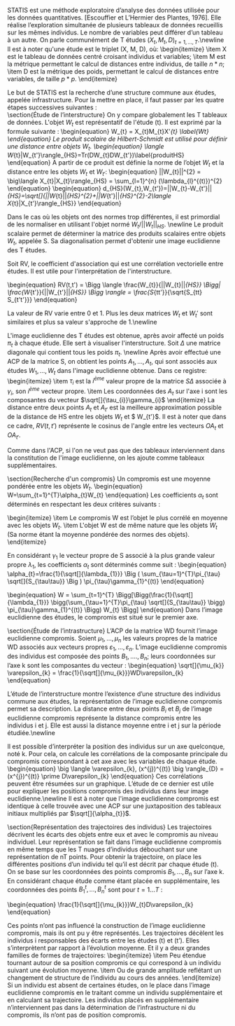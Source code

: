 STATIS est une méthode exploratoire d’analyse des données utilisée pour les données quantitatives. [Escouffier et L’Hermier des Plantes, 1976]. Elle réalise l’exploration simultanée de plusieurs tableaux de données recueillis sur les mêmes individus. Le nombre de variables peut différer d’un tableau à un autre. On parle communément de T études $(X_{t}, M_{t}, D)_{t=1,...,T}$.\newline
  Il est à noter qu'une étude est le triplet (X, M, D), où:
    \begin{itemize}
    \item X est le tableau de données centré croisant individus et variables;
    \item M est la métrique  permettant le calcul de distances entre individus, de taille $n*n$;
    \item D est la métrique des poids, permettant le calcul de distances entre variables, de taille $p*p$.
    \end{itemize}

  Le but de STATIS est la recherche d’une structure commune aux études, appelée infrastructure. Pour la mettre en place, il faut passer par les quatre étapes successives  suivantes :  
\section{Étude de l’interstructure}
  On y compare globalement les T tableaux de données. L'objet $W_{t}$ est représentatif de l'étude (t). Il est exprimé par la formule suivante :
  \begin{equation}
  W_{t} = X_{t}M_{t}X'_{t} 
  \label{Wt}
  \end{equation}
  Le produit scalaire de Hilbert-Schmidt est utilisé pour définir une distance entre objets $W_{t}$.
  \begin{equation}
  \langle W_{t}|W_{t'}\rangle_{HS}=Tr(DW_{t}DW_{t'})\label{produitHS}
  \end{equation}
  A partir de ce produit est définie la norme de l’objet $W_{t}$ et la distance entre les objets $W_{t}$ et $W_{t'}$:
  \begin{equation}
  ||W_{t}||^{2} = \big\langle X_{t}|X_{t}\rangle_{HS} =  \sum_{l=1}^{n} (\lambda_{l}^{(t)})^{2}
  \end{equation}
  \begin{equation}
  d_{HS}(W_{t},W_{t'})=||W_{t}-W_{t'}||_{HS}=\sqrt[]{||W_{t}||_{HS}^{2}+||W_{t'}||_{HS}^{2}-2\langle X_{t}|X_{t'}\rangle_{HS}}
  \end{equation}

  Dans le cas où les objets ont des normes trop différentes, il est primordial de les normaliser en utilisant l'objet normé $W_{t}/||W_{t}||_{HS}$.
  \newline
  Le produit scalaire permet de déterminer la matrice des produits scalaires entre objets $W_{t}$, appelée S. Sa diagonalisation permet d'obtenir une image euclidienne des T études.
  
  Soit RV, le coefficient d'association qui est une corrélation vectorielle entre études. Il est utile pour l'interprétation de l'interstructure.

  \begin{equation}
  RV(t,t') = \Bigg \langle \frac{W_{t}}{||W_{t}||_{HS}} \Bigg| \frac{W_{t'}}{||W_{t'}||_{HS}} \Bigg \rangle = \frac{S_{tt'}}{\sqrt{S_{tt} S_{t't'}}}
  \end{equation}

  La valeur de RV varie entre 0 et 1. Plus les deux matrices $W_t$ et $W_t'$  sont similaires et plus sa valeur s'approche de 1.\newline
   
  L'image euclidienne des T études est obtenue, après avoir affecté un poids $\pi_{t}$ à chaque étude. Elle sert à visualiser l'interstructure. Soit $\Delta$ une matrice diagonale qui contient tous les poids $\pi_{t}$. \newline 
  Après avoir effectué une ACP de la matrice S, on obtient les points $A_{1},..., A_{t}$, qui sont associés aux études $W_{1},..., W_{t}$ dans l'image euclidienne obtenue. Dans ce registre:
  \begin{itemize}
  \item $\tau_{i}$ est la $i^{\grave{e}me}$ valeur propre de la matrice $S\Delta$ associée à $\gamma_{i}$, son $i^{\grave{e}me}$ vecteur propre.
  \item Les coordonnées des $A_{t}$ sur l'axe i sont les composantes du vecteur $\sqrt[]{\tau_{i}}\gamma_{i}$
  \end{itemize}
  La distance entre deux points $A_{t}$  et  $A_{t'}$ est la meilleure approximation possible de la distance de HS entre les objets $W_{t}$ et  $ W_{t'}$. Il est à noter que dans ce cadre, $RV(t,t')$ représente le cosinus de l'angle entre les vecteurs $OA_{t}$ et $OA_{t'}$.

  Comme dans l'ACP, si l'on ne veut pas que des tableaux interviennent dans la constitution de l'image euclidienne, on les ajoute comme tableaux supplémentaires.


\section{Recherche d'un compromis}
  Un compromis est une moyenne pondérée entre les objets $W_{t}$.
  \begin{equation}
  W=\sum_{t=1}^{T}\alpha_{t}W_{t}
  \end{equation}
  Les coefficients $\alpha_{t}$ sont déterminés en respectant les deux critères suivants : 

  \begin{itemize}
  \item Le compromis W est l’objet le plus corrélé en moyenne avec les objets $W_{t}$.
  \item L'objet W est de même nature que les objets $W_{t}$ (Sa norme étant la moyenne pondérée des normes des objets).
  \end{itemize}

  En considérant $\gamma_{1}$ le vecteur propre de S associé à la plus grande valeur propre $\lambda_{1}$, les coefficients $\alpha_{t}$ sont déterminés comme suit :
  \begin{equation}
  \alpha_{t}=\frac{1}{\sqrt[]{\lambda_{1}}} \Big ( \sum_{\tau=1}^{T}\pi_{\tau} \sqrt[]{S_{\tau\tau}} \Big ) \pi_{\tau}\gamma_{1}^{(t)}
    \end{equation}
 
 \begin{equation}
  W = \sum_{t=1}^{T} \Bigg[\Bigg(\frac{1}{\sqrt[]{\lambda_{1}}} \bigg(\sum_{\tau=1}^{T}\pi_{\tau} \sqrt[]{S_{\tau\tau}} \bigg) \pi_{\tau}\gamma_{1}^{(t)} \Bigg) W_{t} \Bigg]
  \end{equation}
  Dans l’image euclidienne des études, le compromis est situé sur le premier axe.

\section{Étude de l’intrastructure}
  L’ACP de la matrice WD fournit l’image euclidienne compromis.
  Soient $\mu_{1},..., \mu_{n}$ les valeurs propres de la matrice WD associés aux vecteurs propres $\varepsilon_{1},..., \varepsilon_{n}$. L’image euclidienne compromis des individus est composée des points $B_{1},...., B_{n}$; leurs coordonnées sur l’axe k sont les composantes du vecteur :
  \begin{equation}
  \sqrt[]{\mu_{k}} \varepsilon_{k} = \frac{1}{\sqrt[]{\mu_{k}}}WD\varepsilon_{k}
  \end{equation}
  
  L’étude de l’interstructure montre l’existence d’une structure des individus commune aux études, la représentation de l’image euclidienne compromis permet sa description.
  La distance entre deux points $B_{i}$ et $B_{j}$ de l’image euclidienne compromis représente la distance compromis entre les individus i et j. Elle est aussi la distance moyenne entre i et j sur la période étudiée.\newline
  
  Il est possible d’interpréter la position des individus sur un axe quelconque, noté k. Pour cela, on calcule les corrélations de la composante principale du compromis correspondant à cet axe avec les variables de chaque étude.
  \begin{equation}
  \big \langle \varepsilon_{k}, (x^{j})^{(t)} \big \rangle_{D} = (x^{j})^{(t)} \prime D\varepsilon_{k}
  \end{equation}
  Ces corrélations peuvent être résumées sur un graphique. L’étude de ce dernier est utile pour expliquer les positions compromis des individus dans leur image euclidienne.\newline
  Il est à noter que l'image euclidienne compromis est identique à celle trouvée avec une ACP sur une juxtaposition des tableaux initiaux multipliés par $\sqrt[]{\alpha_{t}}$.

\section{Représentation des trajectoires des individus}
  Les trajectoires décrivent les écarts des objets entre eux et avec le compromis au niveau individuel. Leur représentation se fait dans l’image euclidienne compromis en même temps que les T nuages d’individus débouchant sur une représentation de nT points.
  Pour obtenir la trajectoire, on place les différentes positions d’un individu tel qu’il est décrit par chaque étude (t). On se base sur les coordonnées des points compromis $B_{1},..., B_{n}$ sur l’axe k.
  En considérant chaque étude comme étant placée en supplémentaire, les coordonnées des points $B^{t}_{1},..., B^{t}_{n}$ sont pour $t=1...T$ :
  
  \begin{equation}
  \frac{1}{\sqrt[]{\mu_{k}}}W_{t}D\varepsilon_{k}
  \end{equation}
  
  Ces points n’ont pas influencé la construction de l’image euclidienne compromis, mais ils ont pu y être représentés.
  Les trajectoires décèlent les individus i responsables des écarts entre les études (t) et (t’). Elles s’interprètent par rapport à l’évolution moyenne. Et il y a deux grandes familles de formes de trajectoires:
  \begin{itemize}
  \item Peu étendue tournant autour de sa position compromis ce qui correspond à un individu suivant une évolution moyenne. 
  \item Ou de grande amplitude reflétant un changement de structure de l’individu au cours des années.
   \end{itemize}
  Si un individu est absent de certaines études, on le place dans l’image euclidienne compromis en le traitant comme un individu supplémentaire et en calculant sa trajectoire.
  Les individus placés en supplémentaire n’interviennent pas dans la détermination de l’infrastructure ni du compromis, ils n’ont pas de position compromis.